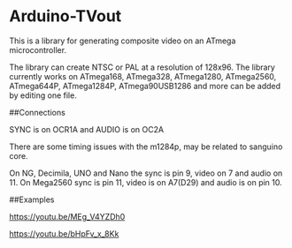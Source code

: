# Arduino-TVout

This is a library for generating composite video on an ATmega microcontroller.

The library can create NTSC or PAL at a resolution of 128x96. The library currently works on ATmega168, ATmega328, ATmega1280, ATmega2560, ATmega644P, ATmega1284P, ATmega90USB1286 and more can be added by editing one file.



##Connections

SYNC is on OCR1A and AUDIO is on OC2A

There are some timing issues with the m1284p, may be related to sanguino core.

On NG, Decimila, UNO and Nano the sync is pin 9, video on 7 and audio on 11. On Mega2560	sync is pin 11, video is on A7(D29)	and audio is on pin 10.




##Examples

https://youtu.be/MEg_V4YZDh0

https://youtu.be/bHpFv_x_8Kk
